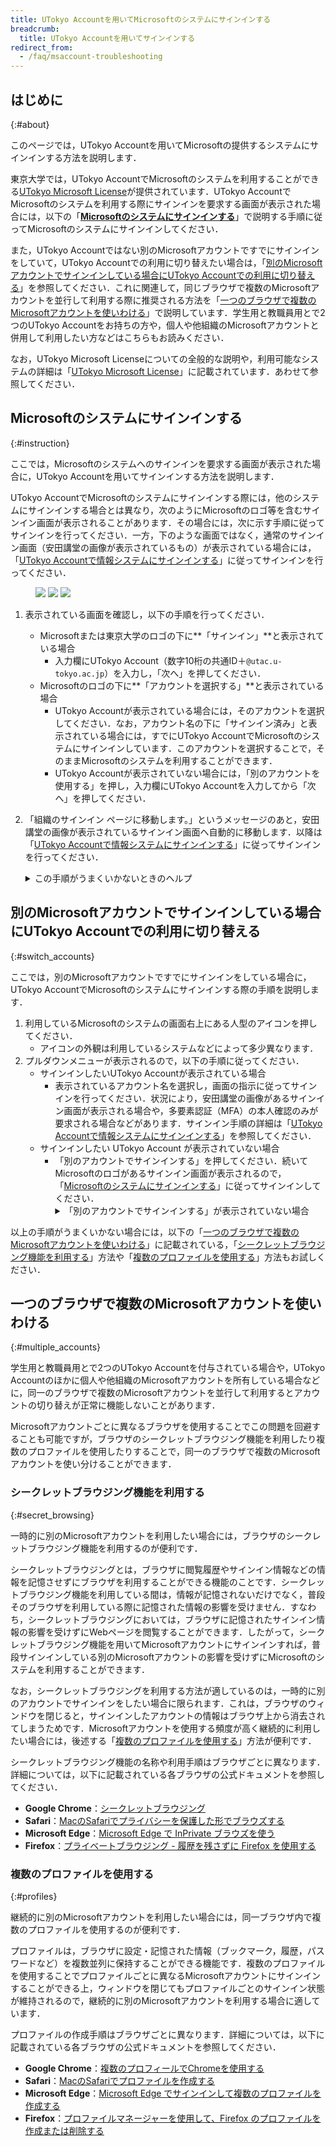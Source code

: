 ```yaml
---
title: UTokyo Accountを用いてMicrosoftのシステムにサインインする
breadcrumb:
  title: UTokyo Accountを用いてサインインする
redirect_from:
  - /faq/msaccount-troubleshooting
---
```


## はじめに
{:#about}

このページでは，UTokyo Accountを用いてMicrosoftの提供するシステムにサインインする方法を説明します．

東京大学では，UTokyo AccountでMicrosoftのシステムを利用することができる[UTokyo Microsoft License](../)が提供されています．UTokyo AccountでMicrosoftのシステムを利用する際にサインインを要求する画面が表示された場合には，以下の「**[Microsoftのシステムにサインインする](#instruction)**」で説明する手順に従ってMicrosoftのシステムにサインインしてください．

また，UTokyo Accountではない別のMicrosoftアカウントですでにサインインをしていて，UTokyo Accountでの利用に切り替えたい場合は，「[別のMicrosoftアカウントでサインインしている場合にUTokyo Accountでの利用に切り替える](#switch_accounts)」を参照してください．これに関連して，同じブラウザで複数のMicrosoftアカウントを並行して利用する際に推奨される方法を「[一つのブラウザで複数のMicrosoftアカウントを使いわける](#multiple_accounts)」で説明しています．学生用と教職員用とで2つのUTokyo Accountをお持ちの方や，個人や他組織のMicrosoftアカウントと併用して利用したい方などはこちらもお読みください．

なお，UTokyo Microsoft Licenseについての全般的な説明や，利用可能なシステムの詳細は「[UTokyo Microsoft License](../)」に記載されています．あわせて参照してください．

## Microsoftのシステムにサインインする
{:#instruction}

ここでは，Microsoftのシステムへのサインインを要求する画面が表示された場合に，UTokyo Accountを用いてサインインする方法を説明します．

UTokyo AccountでMicrosoftのシステムにサインインする際には，他のシステムにサインインする場合とは異なり，次のようにMicrosoftのロゴ等を含むサインイン画面が表示されることがあります．その場合には，次に示す手順に従ってサインインを行ってください．一方，下のような画面ではなく，通常のサインイン画面（安田講堂の画像が表示されているもの）が表示されている場合には，「[UTokyo Accountで情報システムにサインインする](/utokyo_account/#signin)」に従ってサインインを行ってください．

<figure class="gallery">
<img src="img/microsoft-signin-instruction-1.png" class="medium center border">
<img src="img/microsoft-signin-instruction-3.png" class="medium center border">
<img src="img/microsoft-signin-instruction-2.png" class="medium center border">
</figure>

1. 表示されている画面を確認し，以下の手順を行ってください．
    - Microsoftまたは東京大学のロゴの下に**「サインイン」**と表示されている場合
        - 入力欄にUTokyo Account（数字10桁の共通ID＋`@utac.u-tokyo.ac.jp`）を入力し，「次へ」を押してください．
    - Microsoftのロゴの下に**「アカウントを選択する」**と表示されている場合
        - UTokyo Accountが表示されている場合には，そのアカウントを選択してください．なお，アカウント名の下に「サインイン済み」と表示されている場合には，すでにUTokyo AccountでMicrosoftのシステムにサインインしています．このアカウントを選択することで，そのままMicrosoftのシステムを利用することができます．
        - UTokyo Accountが表示されていない場合には，「別のアカウントを使用する」を押し，入力欄にUTokyo Accountを入力してから「次へ」を押してください．
1. 「組織のサインイン ページに移動します。」というメッセージのあと，安田講堂の画像が表示されているサインイン画面へ自動的に移動します．以降は「[UTokyo Accountで情報システムにサインインする](/utokyo_account/#signin)」に従ってサインインを行ってください．
    <details>
    <summary>この手順がうまくいかないときのヘルプ</summary>

    - 「**有効な電子メール アドレス、電話番号、Skype 名を入力します。**」または「**そのユーザー名のアカウントが見つかりませんでした。別のユーザー名を入力するか、新しい Microsoft アカウントを取得してください。**」と表示された場合
        - 入力内容が間違っています．「数字10桁の共通ID＋`@utac.u-tokyo.ac.jp`」を正しく入力したかどうか確認してください．
    - 「**Microsoft アカウントが存在しません。別のアカウントを入力するか、新しいアカウントを作成してください。**」と表示された場合
        - このサインイン画面からは，UTokyo Accountでのサインインを行うことができません．UTokyo Accountでのサインインが可能なシステムであるにもかかわらずこの画面が表示されている場合は，[サポート窓口](/support/)に相談してください．
    </details>

## 別のMicrosoftアカウントでサインインしている場合にUTokyo Accountでの利用に切り替える
{:#switch_accounts}

ここでは，別のMicrosoftアカウントですでにサインインをしている場合に，UTokyo AccountでMicrosoftのシステムにサインインする際の手順を説明します．

1. 利用しているMicrosoftのシステムの画面右上にある人型のアイコンを押してください．
    - アイコンの外観は利用しているシステムなどによって多少異なります．
1. プルダウンメニューが表示されるので，以下の手順に従ってください．
    - サインインしたいUTokyo Accountが表示されている場合
        - 表示されているアカウント名を選択し，画面の指示に従ってサインインを行ってください．状況により，安田講堂の画像があるサインイン画面が表示される場合や，多要素認証（MFA）の本人確認のみが要求される場合などがあります．サインイン手順の詳細は「[UTokyo Accountで情報システムにサインインする](/utokyo_account/#signin)」を参照してください．
    - サインインしたい UTokyo Account が表示されていない場合
        - 「別のアカウントでサインインする」を押してください．続いてMicrosoftのロゴがあるサインイン画面が表示されるので，「[Microsoftのシステムにサインインする](#instruction)」に従ってサインインしてください．
            <details>
                <summary>「別のアカウントでサインインする」が表示されていない場合</summary>
                「サインアウト」を押して現在サインインしているMicrosoftアカウントからサインアウトしたのち，UTokyo Accountで再びサインインしなおしてください．
            </details>

以上の手順がうまくいかない場合には，以下の「[一つのブラウザで複数のMicrosoftアカウントを使いわける](#multiple_accounts)」に記載されている，「[シークレットブラウジング機能を利用する](#secret_browsing)」方法や「[複数のプロファイルを使用する](#profiles)」方法もお試しください．

## 一つのブラウザで複数のMicrosoftアカウントを使いわける
{:#multiple_accounts}

学生用と教職員用とで2つのUTokyo Accountを付与されている場合や，UTokyo Accountのほかに個人や他組織のMicrosoftアカウントを所有している場合などに，同一のブラウザで複数のMicrosoftアカウントを並行して利用するとアカウントの切り替えが正常に機能しないことがあります．

Microsoftアカウントごとに異なるブラウザを使用することでこの問題を回避することも可能ですが，ブラウザのシークレットブラウジング機能を利用したり複数のプロファイルを使用したりすることで，同一のブラウザで複数のMicrosoftアカウントを使い分けることができます．

### シークレットブラウジング機能を利用する
{:#secret_browsing}

一時的に別のMicrosoftアカウントを利用したい場合には，ブラウザのシークレットブラウジング機能を利用するのが便利です．

シークレットブラウジングとは，ブラウザに閲覧履歴やサインイン情報などの情報を記憶させずにブラウザを利用することができる機能のことです．シークレットブラウジング機能を利用している間は，情報が記憶されないだけでなく，普段そのブラウザを利用している際に記憶された情報の影響を受けません．すなわち，シークレットブラウジングにおいては，ブラウザに記憶されたサインイン情報の影響を受けずにWebページを閲覧することができます．したがって，シークレットブラウジング機能を用いてMicrosoftアカウントにサインインすれば，普段サインインしている別のMicrosoftアカウントの影響を受けずにMicrosoftのシステムを利用することができます．

なお，シークレットブラウジングを利用する方法が適しているのは，一時的に別のアカウントでサインインをしたい場合に限られます．これは，ブラウザのウィンドウを閉じると，サインインしたアカウントの情報はブラウザ上から消去されてしまうためです．Microsoftアカウントを使用する頻度が高く継続的に利用したい場合には，後述する「[複数のプロファイルを使用する](#profiles)」方法が便利です．

シークレットブラウジング機能の名称や利用手順はブラウザごとに異なります．詳細については，以下に記載されている各ブラウザの公式ドキュメントを参照してください．

- **Google Chrome**：[シークレットブラウジング](https://support.google.com/chrome/answer/95464?hl=ja)
- **Safari**：[MacのSafariでプライバシーを保護した形でブラウズする](https://support.apple.com/ja-jp/guide/safari/ibrw1069/mac)
- **Microsoft Edge**：[Microsoft Edge で InPrivate ブラウズを使う
](https://support.microsoft.com/ja-jp/microsoft-edge/microsoft-edge-%E3%81%A7-inprivate-%E3%83%96%E3%83%A9%E3%82%A6%E3%82%BA%E3%82%92%E4%BD%BF%E3%81%86-cd2c9a48-0bc4-b98e-5e46-ac40c84e27e2)
- **Firefox**：[プライベートブラウジング - 履歴を残さずに Firefox を使用する
](https://support.mozilla.org/ja/kb/private-browsing-use-firefox-without-history)

### 複数のプロファイルを使用する
{:#profiles}

継続的に別のMicrosoftアカウントを利用したい場合には，同一ブラウザ内で複数のプロファイルを使用するのが便利です．

プロファイルは，ブラウザに設定・記憶された情報（ブックマーク，履歴，パスワードなど）を複数並列に保持することができる機能です．複数のプロファイルを使用することでプロファイルごとに異なるMicrosoftアカウントにサインインすることができる上，ウィンドウを閉じてもプロファイルごとのサインイン状態が維持されるので，継続的に別のMicrosoftアカウントを利用する場合に適しています．

プロファイルの作成手順はブラウザごとに異なります．詳細については，以下に記載されている各ブラウザの公式ドキュメントを参照してください．

- **Google Chrome**：[複数のプロフィールでChromeを使用する](https://support.google.com/chrome/answer/2364824?hl=ja)
- **Safari**：[MacのSafariでプロファイルを作成する](https://support.apple.com/ja-jp/guide/safari/ibrwf3a9e7d6/mac)
- **Microsoft Edge**：[Microsoft Edge でサインインして複数のプロファイルを作成する](https://support.microsoft.com/ja-jp/topic/df94e622-2061-49ae-ad1d-6f0e43ce6435)
- **Firefox**：[プロファイルマネージャーを使用して、Firefox のプロファイルを作成または削除する](https://support.mozilla.org/ja/kb/profile-manager-create-and-remove-firefox-profiles)
